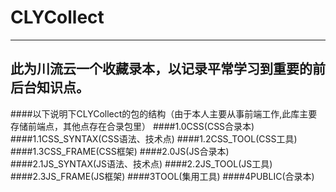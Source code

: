 # CLYCollect
------
此为川流云一个收藏录本，以记录平常学习到重要的前后台知识点。
---
####以下说明下CLYCollect的包的结构（由于本人主要从事前端工作,此库主要存储前端点，其他点存在合录包里）
####1.0CSS(CSS合录本)
####1.1CSS_SYNTAX(CSS语法、技术点)
####1.2CSS_TOOL(CSS工具)
####1.3CSS_FRAME(CSS框架)
####2.0JS(JS合录本)
####2.1JS_SYNTAX(JS语法、技术点)
####2.2JS_TOOL(JS工具)
####2.3JS_FRAME(JS框架)
####3TOOL(集用工具)
####4PUBLIC(合录本)

